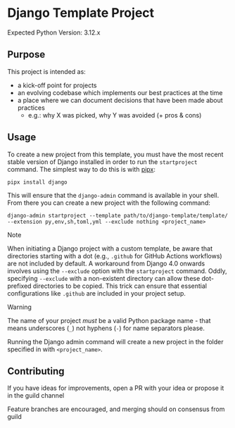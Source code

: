 # Django Template Project

Expected Python Version: 3.12.x

## Purpose

This project is intended as:

- a kick-off point for projects
- an evolving codebase which implements our best practices at the time
- a place where we can document decisions that have been made about practices
    - e.g.: why X was picked, why Y was avoided (+ pros & cons)

## Usage

To create a new project from this template, you must have the most recent stable version
of Django installed in order to run the `startproject` command. The simplest way to do
this is with [pipx][pipx]:

```shell
pipx install django
```

This will ensure that the `django-admin` command is available in your shell. From there
you can create a new project with the following command:

```shell
django-admin startproject --template path/to/django-template/template/ --extension py,env,sh,toml,yml --exclude nothing <project_name>
```

> [!NOTE]
> When initiating a Django project with a custom template, be aware that directories starting with
> a dot (e.g., `.github` for GitHub Actions workflows) are not included by default. A workaround
> from Django 4.0 onwards involves using the `--exclude` option with the `startproject` command.
> Oddly, specifying `--exclude` with a non-existent directory can allow these dot-prefixed
> directories to be copied. This trick can ensure that essential configurations like `.github` are
> included in your project setup.

> [!WARNING]
> The name of your project _must_ be a valid Python package name - that means
> underscores (`_`) not hyphens (`-`) for name separators please.

Running the Django admin command will create a new project in the folder specified in
with `<project_name>`.

## Contributing

If you have ideas for improvements, open a PR with your idea or propose it in the guild
channel

Feature branches are encouraged, and merging should on consensus from guild

<!-- Links -->
[pipx]: https://pypa.github.io/pipx/
